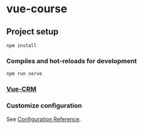 # vue-course

## Project setup
```
npm install
```

### Compiles and hot-reloads for development
```
npm run serve
```

### [Vue-CRM](https://Denfi92.github.io/Home-finance/dist/)

### Customize configuration
See [Configuration Reference](https://cli.vuejs.org/config/).
